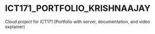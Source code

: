 # ICT171_PORTFOLIO_KRISHNAAJAY
Cloud project for ICT171 (Portfolio with server, documentation, and video explainer)
